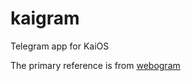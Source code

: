 # kaigram
Telegram app for KaiOS

The primary reference is from [webogram](https://github.com/zhukov/webogram)
